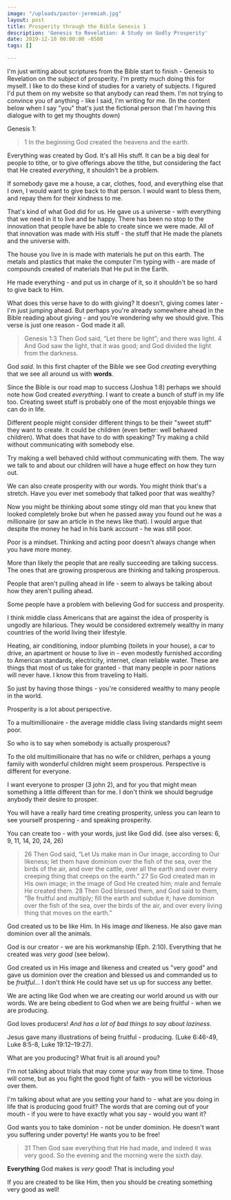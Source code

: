 ```yaml
---
image: "/uploads/pastor-jeremiah.jpg"
layout: post
title: Prosperity through the Bible Genesis 1
description: 'Genesis to Revelation: A Study on Godly Prosperity'
date: 2019-12-10 00:00:00 -0500
tags: []

---
```

I'm just writing about scriptures from the Bible start to finish - Genesis to Revelation on the subject of prosperity. I'm pretty much doing this for myself. I like to do these kind of studies for a variety of subjects. I figured I'd put them on my website so that anybody can read them. I'm not trying to convince you of anything - like I said, I'm writing for me. (In the content below when I say "you" that's just the fictional person that I'm having this dialogue with to get my thoughts down)

Genesis 1:

> 1 In the beginning God created the heavens and the earth.

Everything was created by God. It's all His stuff. It can be a big deal for people to tithe, or to give offerings above the tithe, but considering the fact that He created _everything_, it shouldn't be a problem.

If somebody gave me a house, a car, clothes, food, and everything else that I own, I would want to give back to that person. I would want to bless them, and repay them for their kindness to me.

That's kind of what God did for us. He gave us a universe - with everything that we need in it to live and be happy. There has been no stop to the innovation that people have be able to create since we were made. All of that innovation was made with His stuff - the stuff that He made the planets and the universe with.

The house you live in is made with materials he put on this earth. The metals and plastics that make the computer I'm typing with - are made of compounds created of materials that He put in the Earth.

He made everything - and put us in charge of it, so it shouldn't be so hard to give back to Him.

What does this verse have to do with giving? It doesn't, giving comes later - I'm just jumping ahead. But perhaps you're already somewhere ahead in the Bible reading about giving - and you're wondering why we should give. This verse is just one reason - God made it all.

> Genesis 1:3 Then God said, “Let there be light”; and there was light. 4 And God saw the light, that it was good; and God divided the light from the darkness.

God _said._ In this first chapter of the Bible we see God _creating_ everything that we see all around us with **words**.

Since the Bible is our road map to success (Joshua 1:8) perhaps we should note how God created _everything_. I want to create a bunch of stuff in my life too. Creating sweet stuff is probably one of the most enjoyable things we can do in life.

Different people might consider different things to be their "sweet stuff" they want to create. It could be children (even better: well behaved children). What does that have to do with speaking? Try making a child without communicating with somebody else.

Try making a well behaved child without communicating with them. The way we talk to and about our children will have a huge effect on how they turn out.

We can also create prosperity with our words. You might think that's a stretch. Have you ever met somebody that talked poor that was wealthy?

Now you might be thinking about some stingy old man that you knew that looked completely broke but when he passed away you found out he was a millionaire (or saw an article in the news like that). I would argue that despite the money he had in his bank account - he was still poor.

Poor is a mindset. Thinking and acting poor doesn't always change when you have more money.

More than likely the people that are really succeeding are talking success. The ones that are growing prosperous are thinking and talking prosperous.

People that aren't pulling ahead in life - seem to always be talking about how they aren't pulling ahead.

Some people have a problem with believing God for success and prosperity.

I think middle class Americans that are against the idea of prosperity is ungodly are hilarious. They would be considered extremely wealthy in many countries of the world living their lifestyle.

Heating, air conditioning, indoor plumbing (toilets in your house), a car to drive, an apartment or house to live in - even modestly furnished according to American standards, electricity, internet, clean reliable water. These are things that most of us take for granted - that many people in poor nations will never have. I know this from traveling to Haiti.

So just by having those things - you're considered wealthy to many people in the world. 

Prosperity is a lot about perspective.

To a multimillionaire - the average middle class living standards might seem poor. 

So who is to say when somebody is actually prosperous?

To the old multimillionaire that has no wife or children, perhaps a young family with wonderful children might seem prosperous. Perspective is different for everyone.

I want everyone to prosper (3 john 2), and for you that might mean something a little different than for me. I don't think we should begrudge anybody their desire to prosper. 

You will have a really hard time creating prosperity, unless you can learn to see yourself prospering - and speaking prosperity.

You can create too - with your words, just like God did. (see also verses: 6, 9, 11, 14, 20, 24, 26)

> 26 Then God said, “Let Us make man in Our image, according to Our likeness; let them have dominion over the fish of the sea, over the birds of the air, and over the cattle, over all the earth and over every creeping thing that creeps on the earth.” 27 So God created man in His own image; in the image of God He created him; male and female He created them. 28 Then God blessed them, and God said to them, “Be fruitful and multiply; fill the earth and subdue it; have dominion over the fish of the sea, over the birds of the air, and over every living thing that moves on the earth.”

God created us to be like Him. In His image _and_ likeness. He also gave man dominion over all the animals.

God is our creator - we are his workmanship (Eph. 2:10). Everything that he created was _very good_ (see below).

God created us in His image and likeness and created us "very good" and gave us dominion over the creation and blessed us and commanded us to be _fruitful..._ I don't think He could have set us up for success any better.

We are acting like God when we are creating our world around us with our words. We are being obedient to God when we are being fruitful - when we are producing.

God loves producers! _And_ _has a lot of bad things to say about laziness_.

Jesus gave many illustrations of being fruitful - producing. (Luke 6:46-49, Luke 8:5-8, Luke 19:12–19:27). 

What are you producing? What fruit is all around you? 

I'm not talking about trials that may come your way from time to time. Those will come, but as you fight the good fight of faith - you will be victorious over them.

I'm talking about what are you setting your hand to - what are you doing in life that is producing good fruit? The words that are coming out of your mouth - if you were to have exactly what you say - would you want it?

God wants you to take dominion - not be under dominion. He doesn't want you suffering under poverty! He wants you to be free!

> 31 Then God saw everything that He had made, and indeed it was very good. So the evening and the morning were the sixth day.

**Everything** God makes is _very_ good! That is including you!

If you are created to be like Him, then you should be creating something very good as well!